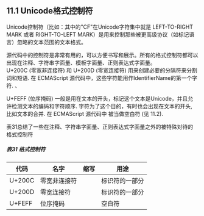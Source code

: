 ## 11.1 Unicode格式控制符

Unicode控制符（比如：其中的"CF"在Unicode字符集中就是 LEFT-TO-RIGHT MARK 或者 RIGHT-TO-LEFT MARK）是用来控制那些被更高级协议（如标记语言）忽略的文本范围的文本格式。  

源代码中的控制符是非常有用的，可以方便书写和展示。所有的格式控制符都可以出现在注释、字符串字面量、模板字面量、正则表达式字面量。  
U+200C (零宽非连接符) 和 U+200D (零宽连接符) 用来创建必要的分隔符来分割词和短语. 在 ECMAScript 源代码中，这些字符能用作IdentifierName的第一个字符.  、

U+FEFF (位序掩码) 一般是用在文本的开头，标记这个文本是Unicode，并且允许检测文本的编码和字符顺序. <ZWNBSP> 字符为了这个目的，有时也会出现在文本的开头, 比如文本的合并. 在 ECMAScript 源代码中 <ZWNBSP> 被当做空白符 (见 11.2).  

表31总结了一些在注释、字符串字面量、正则表达式字面量之外的被特殊对待的格式控制符

##### 表31 格式控制符
| 代码 | 名字 | 缩写 | 用途 |
| --- | --- | --- | --- |
| U+200C | 零宽非连接符 | <ZWNJ> | 标识符的一部分 |
| U+200D | 零宽连接符 | <ZWJ> | 标识符的一部分 |
| U+FEFF | 位序掩码 | <ZWNBSP> | 空白符 |